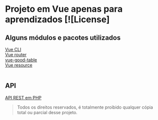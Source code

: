 # Projeto em Vue apenas para aprendizados  [![License]

## Alguns módulos e pacotes utilizados

[Vue CLI](https://vuejs.org/)<br>
[Vue router](https://router.vuejs.org/)<br>
[vue-good-table](https://xaksis.github.io/vue-good-table/)<br>
[Vue resource](https://github.com/pagekit/vue-resource) <br><br>

## API
[API REST em PHP](https://github.com/Allan96/API-PHP)



> Todos os direitos reservados, é totalmente proibido qualquer cópia total ou parcial desse projeto.
